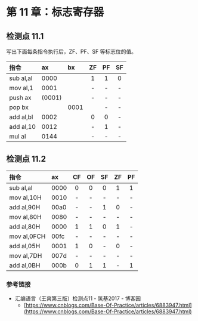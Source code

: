 # 第 11 章：标志寄存器

## 检测点 11.1

写出下面每条指令执行后，ZF、PF、SF 等标志位的值。

| 指令 | ax | bx | ZF | PF | SF |
| :--- | :--- | :--- | :---: | :---: | :---: |
| sub al,al | 0000 |  | 1 | 1 | 0 |
| mov al,1 | 0001 |  | - | - | - |
| push ax | \(0001\) |  | - | - | - |
| pop bx |  | 0001 |  | - | - |
| add al,bl | 0002 |  | 0 | 0 | - |
| add al,10 | 0012 |  | - | 1 | - |
| mul al | 0144 |  | - | - | - |

## 检测点 11.2

| 指令 | ax | CF | OF | SF | ZF | PF |
| :--- | :--- | :---: | :---: | :---: | :---: | :---: |
| sub al,al | 0000 | 0 | 0 | 0 | 1 | 1 |
| mov al,10H | 0010 | - | - | - | - | - |
| add al,90H | 00a0 | - | - | 1 | 0 | - |
| mov al,80H | 0080 | - | - | - | - | - |
| add al,80H | 0000 | 1 | 1 | 0 | 1 | - |
| mov al,0FCH | 00fc | - | - | - | - | - |
| add al,05H | 0001 | 1 | 0 | - | 0 | - |
| mov al,7DH | 007d | - | - | - | - | - |
| add al,0BH | 000b | 0 | 1 | 1 | - | 1 |

### 参考链接

* 汇编语言（王爽第三版）检测点11 - 筑基2017 - 博客园 
  * [https://www.cnblogs.com/Base-Of-Practice/articles/6883947.html](https://www.cnblogs.com/Base-Of-Practice/articles/6883947.html)


